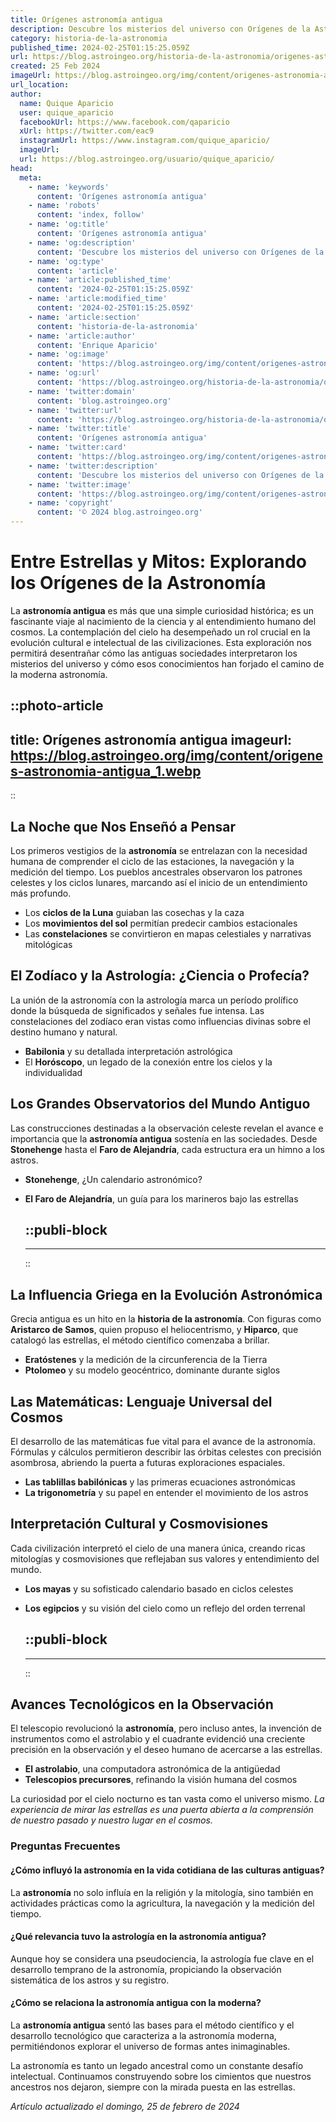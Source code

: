 ```yaml
---
title: Orígenes astronomía antigua
description: Descubre los misterios del universo con Orígenes de la Astronomía Antigua; una fascinante exploración de las estrellas y planetas.
category: historia-de-la-astronomia
published_time: 2024-02-25T01:15:25.059Z
url: https://blog.astroingeo.org/historia-de-la-astronomia/origenes-astronomia-antigua
created: 25 Feb 2024
imageUrl: https://blog.astroingeo.org/img/content/origenes-astronomia-antigua_1.webp
url_location:
author:
  name: Quique Aparicio
  user: quique_aparicio
  facebookUrl: https://www.facebook.com/qaparicio
  xUrl: https://twitter.com/eac9
  instagramUrl: https://www.instagram.com/quique_aparicio/
  imageUrl: 
  url: https://blog.astroingeo.org/usuario/quique_aparicio/
head:
  meta:
    - name: 'keywords'
      content: 'Orígenes astronomía antigua'
    - name: 'robots'
      content: 'index, follow'
    - name: 'og:title'
      content: 'Orígenes astronomía antigua'
    - name: 'og:description'
      content: 'Descubre los misterios del universo con Orígenes de la Astronomía Antigua; una fascinante exploración de las estrellas y planetas.'
    - name: 'og:type'
      content: 'article'
    - name: 'article:published_time'
      content: '2024-02-25T01:15:25.059Z'
    - name: 'article:modified_time'
      content: '2024-02-25T01:15:25.059Z'
    - name: 'article:section'
      content: 'historia-de-la-astronomia'
    - name: 'article:author'
      content: 'Enrique Aparicio'
    - name: 'og:image'
      content: 'https://blog.astroingeo.org/img/content/origenes-astronomia-antigua_1.webp'
    - name: 'og:url'
      content: 'https://blog.astroingeo.org/historia-de-la-astronomia/origenes-astronomia-antigua'
    - name: 'twitter:domain'
      content: 'blog.astroingeo.org'
    - name: 'twitter:url'
      content: 'https://blog.astroingeo.org/historia-de-la-astronomia/origenes-astronomia-antigua'
    - name: 'twitter:title'
      content: 'Orígenes astronomía antigua'
    - name: 'twitter:card'
      content: 'https://blog.astroingeo.org/img/content/origenes-astronomia-antigua_1.webp'
    - name: 'twitter:description'
      content: 'Descubre los misterios del universo con Orígenes de la Astronomía Antigua; una fascinante exploración de las estrellas y planetas.'
    - name: 'twitter:image'
      content: 'https://blog.astroingeo.org/img/content/origenes-astronomia-antigua_1.webp'
    - name: 'copyright'
      content: '© 2024 blog.astroingeo.org'
---
```

# Entre Estrellas y Mitos: Explorando los Orígenes de la Astronomía

La **astronomía antigua** es más que una simple curiosidad histórica; es un fascinante viaje al nacimiento de la ciencia y al entendimiento humano del cosmos. La contemplación del cielo ha desempeñado un rol crucial en la evolución cultural e intelectual de las civilizaciones. Esta exploración nos permitirá desentrañar cómo las antiguas sociedades interpretaron los misterios del universo y cómo esos conocimientos han forjado el camino de la moderna astronomía.


::photo-article
---
title: Orígenes astronomía antigua
imageurl: https://blog.astroingeo.org/img/content/origenes-astronomia-antigua_1.webp
---
::


## La Noche que Nos Enseñó a Pensar

Los primeros vestigios de la **astronomía** se entrelazan con la necesidad humana de comprender el ciclo de las estaciones, la navegación y la medición del tiempo. Los pueblos ancestrales observaron los patrones celestes y los ciclos lunares, marcando así el inicio de un entendimiento más profundo.

- Los **ciclos de la Luna** guiaban las cosechas y la caza
- Los **movimientos del sol** permitían predecir cambios estacionales
- Las **constelaciones** se convirtieron en mapas celestiales y narrativas mitológicas

## El Zodíaco y la Astrología: ¿Ciencia o Profecía?

La unión de la astronomía con la astrología marca un período prolífico donde la búsqueda de significados y señales fue intensa. Las constelaciones del zodíaco eran vistas como influencias divinas sobre el destino humano y natural.

- **Babilonia** y su detallada interpretación astrológica
- El **Horóscopo**, un legado de la conexión entre los cielos y la individualidad

## Los Grandes Observatorios del Mundo Antiguo

Las construcciones destinadas a la observación celeste revelan el avance e importancia que la **astronomía antigua** sostenía en las sociedades. Desde **Stonehenge** hasta el **Faro de Alejandría**, cada estructura era un himno a los astros.

- **Stonehenge**, ¿Un calendario astronómico?
- **El Faro de Alejandría**, un guía para los marineros bajo las estrellas


  ::publi-block
  ---
  ---
  ::
  
  
## La Influencia Griega en la Evolución Astronómica

Grecia antigua es un hito en la **historia de la astronomía**. Con figuras como **Aristarco de Samos**, quien propuso el heliocentrismo, y **Hiparco**, que catalogó las estrellas, el método científico comenzaba a brillar.

- **Eratóstenes** y la medición de la circunferencia de la Tierra
- **Ptolomeo** y su modelo geocéntrico, dominante durante siglos

## Las Matemáticas: Lenguaje Universal del Cosmos

El desarrollo de las matemáticas fue vital para el avance de la astronomía. Fórmulas y cálculos permitieron describir las órbitas celestes con precisión asombrosa, abriendo la puerta a futuras exploraciones espaciales.

- **Las tablillas babilónicas** y las primeras ecuaciones astronómicas
- **La trigonometría** y su papel en entender el movimiento de los astros

## Interpretación Cultural y Cosmovisiones

Cada civilización interpretó el cielo de una manera única, creando ricas mitologías y cosmovisiones que reflejaban sus valores y entendimiento del mundo.

- **Los mayas** y su sofisticado calendario basado en ciclos celestes
- **Los egipcios** y su visión del cielo como un reflejo del orden terrenal


  ::publi-block
  ---
  ---
  ::
  
  
## Avances Tecnológicos en la Observación

El telescopio revolucionó la **astronomía**, pero incluso antes, la invención de instrumentos como el astrolabio y el cuadrante evidenció una creciente precisión en la observación y el deseo humano de acercarse a las estrellas.

- **El astrolabio**, una computadora astronómica de la antigüedad
- **Telescopios precursores**, refinando la visión humana del cosmos

La curiosidad por el cielo nocturno es tan vasta como el universo mismo. *La experiencia de mirar las estrellas es una puerta abierta a la comprensión de nuestro pasado y nuestro lugar en el cosmos.*

### Preguntas Frecuentes

#### ¿Cómo influyó la astronomía en la vida cotidiana de las culturas antiguas?
La **astronomía** no solo influía en la religión y la mitología, sino también en actividades prácticas como la agricultura, la navegación y la medición del tiempo.

#### ¿Qué relevancia tuvo la astrología en la astronomía antigua?
Aunque hoy se considera una pseudociencia, la astrología fue clave en el desarrollo temprano de la astronomía, propiciando la observación sistemática de los astros y su registro.

#### ¿Cómo se relaciona la astronomía antigua con la moderna?
La **astronomía antigua** sentó las bases para el método científico y el desarrollo tecnológico que caracteriza a la astronomía moderna, permitiéndonos explorar el universo de formas antes inimaginables. 

La astronomía es tanto un legado ancestral como un constante desafío intelectual. Continuamos construyendo sobre los cimientos que nuestros ancestros nos dejaron, siempre con la mirada puesta en las estrellas.

_Artículo actualizado el domingo, 25 de febrero de 2024_